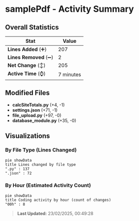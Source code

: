 # samplePdf - Activity Summary 

## Overall Statistics

| Stat                   | Value                                                             |
| ---------------------- | ----------------------------------------------------------------- |
| **Lines Added** (➕)   | 207                                          |
| **Lines Removed** (➖) | 2                                        |
| **Net Change** (↕)    | 205                |
| **Active Time** (⌚)   | 7 minutes |


## Modified Files
- **calcSiteTotals.py** (+4, -1)
- **settings.json** (+71, -1)
- **file_upload.py** (+97, -0)
- **database_module.py** (+35, -0)

## Visualizations

### By File Type (Lines Changed)

```mermaid
pie showData
title Lines changed by file type
".py" : 137
".json" : 72
```

### By Hour (Estimated Activity Count)

```mermaid
pie showData
title Coding activity by hour (count of changes)
"00h" : 8
```


> **Last Updated:** 23/02/2025, 00:49:28